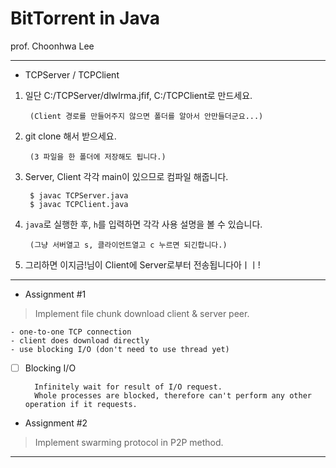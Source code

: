 # BitTorrent in Java

<div class=pull-right>
    prof. Choonhwa Lee
</div>

* * *

* TCPServer / TCPClient

1. 일단 C:/TCPServer/dlwlrma.jfif, C:/TCPClient로 만드세요.

        (Client 경로를 만들어주지 않으면 폴더를 알아서 안만들더군요...)

2. git clone 해서 받으세요.

        (3 파일을 한 폴더에 저장해도 됩니다.)

3. Server, Client 각각 main이 있으므로 컴파일 해줍니다.

        $ javac TCPServer.java
        $ javac TCPClient.java

4. `java`로 실행한 후, `h`를 입력하면 각각 사용 설명을 볼 수 있습니다.

        (그냥 서버열고 s, 클라이언트열고 c 누르면 되긴합니다.)

5. 그리하면 이지금!님이 Client에 Server로부터 전송됩니다아ㅣㅣ!

* * *

* Assignment #1

> Implement file chunk download client & server peer. 

~~~
- one-to-one TCP connection
- client does download directly
- use blocking I/O (don't need to use thread yet)
~~~

- [ ] Blocking I/O

        Infinitely wait for result of I/O request.
        Whole processes are blocked, therefore can't perform any other operation if it requests.

* Assignment #2

> Implement swarming protocol in P2P method.

* * *